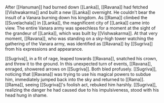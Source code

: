 After [[Hanuman]] had burned down [[Lanka]], [[Ravana]] had fetched [[Vishwakarma]] and built a new [[Lanka]] overnight. He couldn't bear the insult of a Vanara burning down his kingdom. As [[Rama]] climbed the [[Suvelachala]] in [[Lanka]], the magnificent city of [[Lanka]] came into view. The entire Vanara army was speechless for a moment at the sight of the grandeur of [[Lanka]], which was built by [[Vishwakarma]]. At that very moment, [[Ravana]], who was standing on a sky-high tower watching the gathering of the Vanara army, was identified as [[Ravana]] by [[Sugriva]] from his expressions and appearance.

[[Sugriva]], in a fit of rage, leaped towards [[Ravana]], snatched his crown, and threw it to the ground. In this unexpected turn of events, [[Ravana]], enraged, showered arrows on [[Sugriva]]. Both bled profusely. [[Sugriva]], noticing that [[Ravana]] was trying to use his magical powers to subdue him, immediately jumped back into the sky and returned to [[Rama]]. [[Rama]], seeing [[Sugriva]]'s foolish act, rebuked him harshly. [[Sugriva]], realizing the danger he had caused due to his impulsiveness, stood with his head hung in shame.